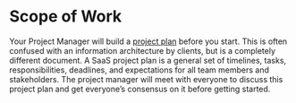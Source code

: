 # Scope of Work

Your Project Manager will build a [project plan](https://www.teamgantt.com/guide-to-project-management/how-to-plan-a-project) before you start. This is often confused with an information architecture by clients, but is a completely different document. A SaaS project plan is a general set of timelines, tasks, responsibilities, deadlines, and expectations for all team members and stakeholders. The project manager will meet with everyone to discuss this project plan and get everyone’s consensus on it before getting started.



